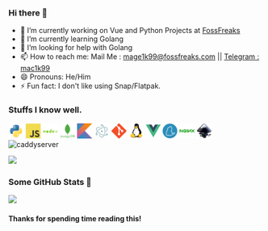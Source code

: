 ### Hi there 👋

- 🔭 I’m currently working on Vue and Python Projects at [FossFreaks](https://fossfreaks.com)
- 🌱 I’m currently learning Golang
- 🤔 I’m looking for help with Golang
- 📫 How to reach me: Mail Me : [mage1k99@fossfreaks.com](mailto:mage1k99@fossfreaks.com) || [Telegram : mac1k99](https://t.me/mac1k99) 
- 😄 Pronouns: He/Him
- ⚡ Fun fact: I don't like using Snap/Flatpak.

### Stuffs I know well.
<p>
  <img src=https://raw.githubusercontent.com/devicons/devicon/master/icons/python/python-original.svg alt=python width="30" height="30"/>
  <img src=https://raw.githubusercontent.com/devicons/devicon/master/icons/javascript/javascript-original.svg alt=javascript width="30" height="30"/>
  <img src=https://raw.githubusercontent.com/devicons/devicon/master/icons/nodejs/nodejs-plain-wordmark.svg alt=nodejs width="30" height="30"/>
  <img src=https://raw.githubusercontent.com/devicons/devicon/master/icons/mongodb/mongodb-plain-wordmark.svg alt=mongodb width="30" height="30"/>
  <img src=https://raw.githubusercontent.com/devicons/devicon/master/icons/kotlin/kotlin-original.svg alt=kotlin width="30" height="30"/>
  <img src=https://raw.githubusercontent.com/devicons/devicon/master/icons/electron/electron-original.svg alt=express width="30" height="30"/>
  <img src=https://raw.githubusercontent.com/devicons/devicon/master/icons/git/git-original.svg alt=git width="30" height="30"/>
  <img src=https://raw.githubusercontent.com/devicons/devicon/master/icons/linux/linux-original.svg alt=linux width="30" height="30"/>
  <img src=https://raw.githubusercontent.com/devicons/devicon/master/icons/vuejs/vuejs-original.svg alt=linux width="30" height="30"/>
  <img src=https://raw.githubusercontent.com/devicons/devicon/master/icons/yarn/yarn-original.svg alt=yarn width="30" height="30"/>
  <img src=https://raw.githubusercontent.com/devicons/devicon/master/icons/nginx/nginx-original.svg alt=nginx width="30" height="30"/>
  <img src=https://raw.githubusercontent.com/devicons/devicon/master/icons/inkscape/inkscape-original.svg alt=inkscape width="30" height="30"/>
  <img src=https://caddyserver.com/resources/images/caddy-circle-lock.svg alt=caddyserver width="30" height="30"/>
</p>
<p>
  <img src="https://github-readme-stats.vercel.app/api/top-langs/?username=mage1k99&layout=compact&theme=tokyonight&langs_count=10">
</p>

### Some GitHub Stats 👀
![](https://metrics.lecoq.io/mage1k99?id=mage1k99)

#### Thanks for spending time reading this!
